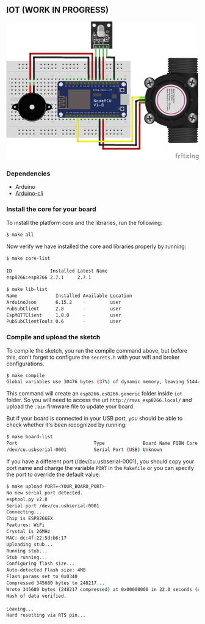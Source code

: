 ## IOT (WORK IN PROGRESS)

![Board](./images/board.png)

### Dependencies

- Arduino
- [Arduino-cli](https://arduino.github.io/arduino-cli/installation/)

### Install the core for your board

To install the platform core and the libraries, run the following:

```sh
$ make all
```

Now verify we have installed the core and libraries properly by running:

```sh
$ make core-list

ID              Installed Latest Name
esp8266:esp8266 2.7.1     2.7.1
```

```sh
$ make lib-list
Name              Installed Available Location
ArduinoJson       6.15.2    -         user
PubSubClient      2.8       -         user
EspMQTTClient     1.8.0     -         user
PubSubClientTools 0.6       -         user
```

### Compile and upload the sketch

To compile the sketch, you run the compile command above, but before this, don't forget to configure the `secrets.h` with your wifi and broker configurations.

```sh
$ make compile
Global variables use 30476 bytes (37%) of dynamic memory, leaving 51444 bytes for local variables. Maximum is 81920 bytes.
```

This command will create an `esp8266.es8266.generic` folder inside `iot` folder. So you will need to access the url `http://rmvs_esp8266.local/` and upload the `.bin` firmware file to update your board.

But if your board is connected in your USB port, you should be able to check whether it's been recognized by running:

```sh
$ make board-list
Port                            Type              Board Name FQBN Core
/dev/cu.usbserial-0001          Serial Port (USB) Unknown
```

If you have a different port (/dev/cu.usbserial-0001), you should copy your port name and change the variable `PORT` in the `Makefile` or you can specify the port to override the default value:

```sh
$ make upload PORT=<YOUR_BOARD_PORT>
No new serial port detected.
esptool.py v2.8
Serial port /dev/cu.usbserial-0001
Connecting....
Chip is ESP8266EX
Features: WiFi
Crystal is 26MHz
MAC: dc:4f:22:5d:b6:17
Uploading stub...
Running stub...
Stub running...
Configuring flash size...
Auto-detected Flash size: 4MB
Flash params set to 0x0340
Compressed 345680 bytes to 248217...
Wrote 345680 bytes (248217 compressed) at 0x00000000 in 22.0 seconds (effective 125.9 kbit/s)...
Hash of data verified.

Leaving...
Hard resetting via RTS pin...
```
